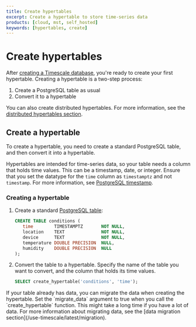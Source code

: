 ```yaml
---
title: Create hypertables
excerpt: Create a hypertable to store time-series data
products: [cloud, mst, self_hosted]
keywords: [hypertables, create]
---
```


# Create hypertables

After [creating a Timescale database][install], you're ready to create your
first hypertable. Creating a hypertable is a two-step process:

1.  Create a PostgreSQL table as usual
1.  Convert it to a hypertable

You can also create distributed hypertables. For more information, see the
[distributed hypertables section][create-distributed-hypertable].

## Create a hypertable

To create a hypertable, you need to create a standard PostgreSQL table, and then
convert it into a hypertable.

Hypertables are intended for time-series data, so your table needs a column that
holds time values. This can be a timestamp, date, or integer. Ensure that you
set the datatype for the `time` column as `timestamptz` and not `timestamp`. For
more information, see [PostgreSQL timestamp][postgresql-timestamp].

<Procedure>

### Creating a hypertable

1.  Create a standard [PostgreSQL table][postgres-createtable]:

    ```sql
    CREATE TABLE conditions (
       time        TIMESTAMPTZ       NOT NULL,
       location    TEXT              NOT NULL,
       device      TEXT              NOT NULL,
       temperature DOUBLE PRECISION  NULL,
       humidity    DOUBLE PRECISION  NULL
    );
    ```

1.  Convert the table to a hypertable. Specify the name of the table you want to
    convert, and the column that holds its time values.

     ```sql
     SELECT create_hypertable('conditions', 'time');
     ```

<Highlight type="note">
If your table already has data, you can migrate the data when creating the
hypertable. Set the `migrate_data` argument to true when you call the
`create_hypertable` function. This might take a long time if you have a lot of
data. For more information about migrating data, see the
[data migration section](/use-timescale/latest/migration).
</Highlight>

</Procedure>

[create-distributed-hypertable]: /self-hosted/:currentVersion:/distributed-hypertables/create-distributed-hypertables/
[install]: /getting-started/latest/
[postgres-createtable]: https://www.postgresql.org/docs/current/sql-createtable.html
[postgresql-timestamp]: https://wiki.postgresql.org/wiki/Don't_Do_This#Don.27t_use_timestamp_.28without_time_zone.29

